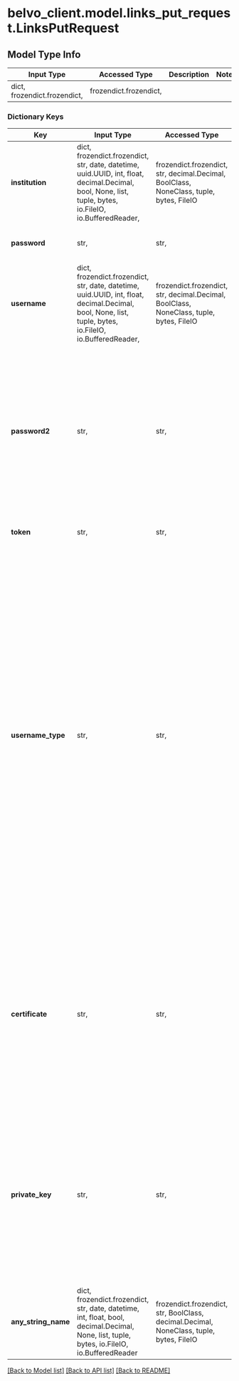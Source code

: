 # belvo_client.model.links_put_request.LinksPutRequest

## Model Type Info
Input Type | Accessed Type | Description | Notes
------------ | ------------- | ------------- | -------------
dict, frozendict.frozendict,  | frozendict.frozendict,  |  | 

### Dictionary Keys
Key | Input Type | Accessed Type | Description | Notes
------------ | ------------- | ------------- | ------------- | -------------
**institution** | dict, frozendict.frozendict, str, date, datetime, uuid.UUID, int, float, decimal.Decimal, bool, None, list, tuple, bytes, io.FileIO, io.BufferedReader,  | frozendict.frozendict, str, decimal.Decimal, BoolClass, NoneClass, tuple, bytes, FileIO |  | 
**password** | str,  | str,  | The end-user&#x27;s password used to log in to the institution. | 
**username** | dict, frozendict.frozendict, str, date, datetime, uuid.UUID, int, float, decimal.Decimal, bool, None, list, tuple, bytes, io.FileIO, io.BufferedReader,  | frozendict.frozendict, str, decimal.Decimal, BoolClass, NoneClass, tuple, bytes, FileIO |  | 
**password2** | str,  | str,  | The end-user&#x27;s second password used to log in to the institution.  ℹ️ This is only required by some institutions. To know which institutions require a second password, get the [details](https://developers.belvo.com/reference/detailinstitution) for the institution and check the &#x60;form_fields&#x60; array in the response.  | [optional] 
**token** | str,  | str,  | The MFA token required by the bank to log in.  | [optional] 
**username_type** | str,  | str,  | Type of document to be used as a username.    Some banking institutions accept different documents to be used as the &#x60;username&#x60; to login. For example, the *Cédula de Ciudadanía*, *Cédula de Extranjería*, *Pasaporte&#x27;*, and so on.    For banks that require a document to log in, you **must** provide the &#x60;username_type&#x60; parameter to specify which document is used when creating the link.    ℹ️ To know which institutions require the &#x60;username_type&#x60; parameter, get the [details](https://developers.belvo.com/reference/detailinstitution) for the institution and check the &#x60;form_fields&#x60; array in the response.    For a list of standards codes, see the table below.  | Code | Description | |-----------|-------| | &#x60;001&#x60; | Cédula de Ciudadanía | | &#x60;002&#x60; | Cédula de Extranjería | | &#x60;003&#x60; | Pasaporte | | &#x60;004&#x60; | Tarjeta de Identidad | | &#x60;005&#x60; | Registro Civil | | &#x60;006&#x60; | Número Identificación Personal | | &#x60;020&#x60; | NIT | | &#x60;021&#x60; | NIT Persona Natural | | &#x60;022&#x60; | NIT Persona Extranjera | | &#x60;023&#x60; | NIT Persona Jurídica | | &#x60;024&#x60; | NIT Menores | | &#x60;025&#x60; | NIT Desasociado | | &#x60;030&#x60; | Trj. Seguro Social Extranjero | | &#x60;031&#x60; | Sociedad Extranjera sin NIT en Colombia | | &#x60;032&#x60; | Fideicomiso | | &#x60;033&#x60; | RIF Venezuela | | &#x60;034&#x60; | CIF | | &#x60;035&#x60; | Número de Identidad | | &#x60;036&#x60; | RTN | | &#x60;037&#x60; | Cédula de Identidad | | &#x60;038&#x60; | DIMEX | | &#x60;039&#x60; | CED | | &#x60;040&#x60; | PAS | | &#x60;041&#x60; | Documento Único de Identidad | | &#x60;042&#x60; | NIT Salvadoreño | | &#x60;100&#x60; | Agência e conta | | &#x60;101&#x60; | Código do operador | | &#x60;102&#x60; | Cartão de crédito | | &#x60;103&#x60; | CPF |  | [optional] 
**certificate** | str,  | str,  | For certain fiscal institutions, it is possible to log in using a certificate and a private key, which enables a faster connection to the institution.  Belvo supports a base64 encoded &#x60;certificate&#x60;. If the &#x60;certificate&#x60; parameter is used, you *must* also provide the &#x60;private_key&#x60; parameter.  | [optional] 
**private_key** | str,  | str,  | For certain fiscal institutions, it is possible to log in using a certificate and a private key, which enables a faster connection to the institution.  Belvo supports a base64 encoded &#x60;private_key&#x60;. If the &#x60;private_key&#x60; parameter is used, you *must* also provide the &#x60;certificate&#x60; parameter.  | [optional] 
**any_string_name** | dict, frozendict.frozendict, str, date, datetime, int, float, bool, decimal.Decimal, None, list, tuple, bytes, io.FileIO, io.BufferedReader | frozendict.frozendict, str, BoolClass, decimal.Decimal, NoneClass, tuple, bytes, FileIO | any string name can be used but the value must be the correct type | [optional]

[[Back to Model list]](../../README.md#documentation-for-models) [[Back to API list]](../../README.md#documentation-for-api-endpoints) [[Back to README]](../../README.md)

